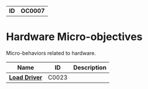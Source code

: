 |||
|---|---|
|**ID**|**OC0007**|


# Hardware Micro-objectives #
Micro-behaviors related to hardware.

|Name|ID|Description|
|---|---|---|
|[**Load Driver**](../micro-behaviors/hardware/load-driver.md)|C0023||
